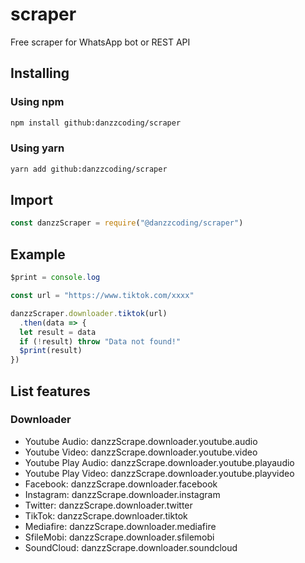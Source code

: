 # scraper
Free scraper for WhatsApp bot or REST API

## Installing
### Using npm
```bash
npm install github:danzzcoding/scraper
```
### Using yarn
```bash
yarn add github:danzzcoding/scraper
```

## Import
```javascript
const danzzScraper = require("@danzzcoding/scraper")
```

## Example
```javascript
$print = console.log

const url = "https://www.tiktok.com/xxxx"

danzzScraper.downloader.tiktok(url)
  .then(data => {
  let result = data
  if (!result) throw "Data not found!"
  $print(result)
})
```

## List features
### Downloader
<ul>
  <li>Youtube Audio: danzzScrape.downloader.youtube.audio</li>
  <li>Youtube Video: danzzScrape.downloader.youtube.video</li>
  <li>Youtube Play Audio: danzzScrape.downloader.youtube.playaudio</li>
  <li>Youtube Play Video: danzzScrape.downloader.youtube.playvideo</li>
  <li>Facebook: danzzScrape.downloader.facebook</li>
  <li>Instagram: danzzScrape.downloader.instagram</li>
  <li>Twitter: danzzScrape.downloader.twitter</li>
  <li>TikTok: danzzScrape.downloader.tiktok</li>
  <li>Mediafire: danzzScrape.downloader.mediafire</li>
  <li>SfileMobi: danzzScrape.downloader.sfilemobi</li>
  <li>SoundCloud: danzzScrape.downloader.soundcloud</li>
</ul>
